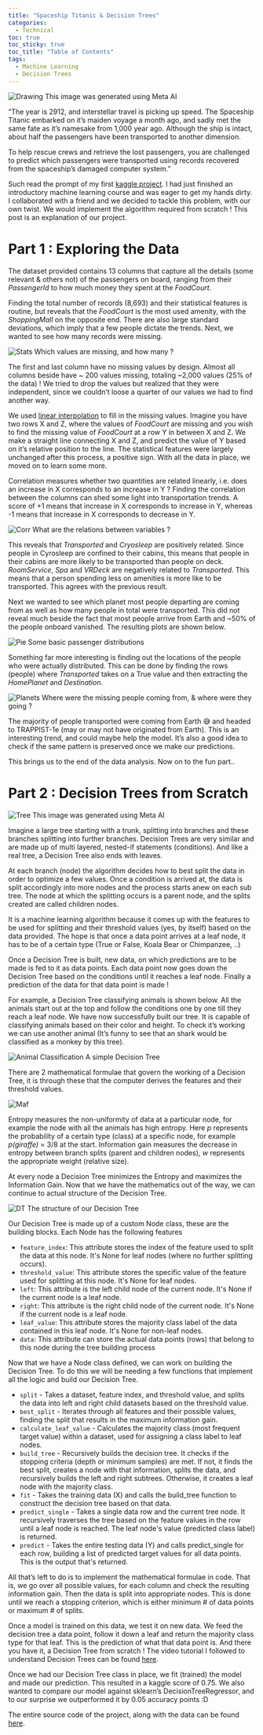 ```yaml
---
title: "Spaceship Titanic & Decision Trees"
categories:
  - Technical 
toc: true
toc_sticky: true
toc_title: "Table of Contents"
tags:
  - Machine Learning 
  - Decision Trees
---
```

![Drawing](/assets/img/stitanic/1.jpg)
This image was generated using Meta AI

“The year is 2912, and interstellar travel is picking up speed. The Spaceship Titanic embarked on it’s maiden voyage a month ago, and sadly met the same fate as it’s namesake from 1,000 year ago. Although the ship is intact, about half the passengers have been transported to another dimension.

To help rescue crews and retrieve the lost passengers, you are challenged to predict which passengers were transported using records recovered from the spaceship’s damaged computer system.”

Such read the prompt of my first [kaggle project](https://www.kaggle.com/competitions/spaceship-titanic). I had just finished an introductory machine learning course and was eager to get my hands dirty. I collaborated with a friend and we decided to tackle this problem, with our own twist. We would implement the algorithm required from scratch ! This post is an explanation of our project.

# Part 1 : Exploring the Data

The dataset provided contains 13 columns that capture all the details (some relevant & others not) of the passengers on board, ranging from their _PassengerId_ to how much money they spent at the _FoodCourt_.

Finding the total number of records (8,693) and their statistical features is routine, but reveals that the _FoodCourt_ is the most used amenity, with the _ShoppingMall_ on the opposite end. There are also large standard deviations, which imply that a few people dictate the trends. Next, we wanted to see how many records were missing.

![Stats](/assets/img/stitanic/2.jpg)
Which values are missing, and how many ?

The first and last column have no missing values by design. Almost all columns beside have ~ 200 values missing, totaling ~2,000 values (25% of the data) ! We tried to drop the values but realized that they were independent, since we couldn’t loose a quarter of our values we had to find another way.

We used [linear interpolation](https://en.wikipedia.org/wiki/Interpolation#Linear_interpolation) to fill in the missing values. Imagine you have two rows X and Z, where the values of _FoodCourt_ are missing and you wish to find the missing value of _FoodCourt_ at a row Y in between X and Z. We make a straight line connecting X and Z, and predict the value of Y based on it’s relative position to the line. The statistical features were largely unchanged after this process, a positive sign. With all the data in place, we moved on to learn some more.

Correlation measures whether two quantities are related linearly, i.e. does an increase in X corresponds to an increase in Y ? Finding the correlation between the columns can shed some light into transportation trends. A score of +1 means that increase in X corresponds to increase in Y, whereas -1 means that increase in X corresponds to decrease in Y.

![Corr](/assets/img/stitanic/3.jpg)
What are the relations between variables ?

This reveals that _Transported_ and _Cryosleep_ are positively related. Since people in Cyrosleep are confined to their cabins, this means that people in their cabins are more likely to be transported than people on deck. _RoomService_, _Spa_ and _VRDeck_ are negatively related to _Transported_. This means that a person spending less on amenities is more like to be transported. This agrees with the previous result.

Next we wanted to see which planet most people departing are coming from as well as how many people in total were transported. This did not reveal much beside the fact that most people arrive from Earth and ~50% of the people onboard vanished. The resulting plots are shown below.

![Pie](/assets/img/stitanic/4.jpg)
Some basic passenger distributions

Something far more interesting is finding out the locations of the people who were actually distributed. This can be done by finding the rows (people) where _Transported_ takes on a True value and then extracting the _HomePlanet_ and _Destination_.

![Planets](/assets/img/stitanic/5.jpg)
Where were the missing people coming from, & where were they going ?

The majority of people transported were coming from Earth 😅 and headed to TRAPPIST-1e (may or may not have originated from Earth). This is an interesting trend, and could maybe help the model. It’s also a good idea to check if the same pattern is preserved once we make our predictions.

This brings us to the end of the data analysis. Now on to the fun part..

# Part 2 : Decision Trees from Scratch

![Tree](/assets/img/stitanic/6.jpg)
This image was generated using Meta AI

Imagine a large tree starting with a trunk, splitting into branches and these branches splitting into further branches. Decision Trees are very similar and are made up of multi layered, nested-if statements (conditions). And like a real tree, a Decision Tree also ends with leaves.

At each branch (node) the algorithm decides how to best split the data in order to optimize a few values. Once a condition is arrived at, the data is split accordingly into more nodes and the process starts anew on each sub tree. The node at which the splitting occurs is a parent node, and the splits created are called children nodes.

It is a machine learning algorithm because it comes up with the features to be used for splitting and their threshold values (yes, by itself) based on the data provided. The hope is that once a data point arrives at a leaf node, it has to be of a certain type (True or False, Koala Bear or Chimpanzee, ..)

Once a Decision Tree is built, new data, on which predictions are to be made is fed to it as data points. Each data point now goes down the Decision Tree based on the conditions until it reaches a leaf node. Finally a prediction of the data for that data point is made !

For example, a Decision Tree classifying animals is shown below. All the animals start out at the top and follow the conditions one by one till they reach a leaf node. We have now successfully built our tree. It is capable of classifying animals based on their color and height. To check it’s working we can use another animal (It’s funny to see that an shark would be classified as a monkey by this tree).

![Animal Classification](/assets/img/stitanic/7.jpg)
A simple Decision Tree

There are 2 mathematical formulae that govern the working of a Decision Tree, it is through these that the computer derives the features and their threshold values.

![Maf](/assets/img/stitanic/8.jpg)

Entropy measures the non-uniformity of data at a particular node, for example the node with all the animals has high entropy. Here _p_ represents the probability of a certain type (class) at a specific node, for example _p(giraffe)_ = 3/8 at the start. Information gain measures the decrease in entropy between branch splits (parent and children nodes), _w_ represents the appropriate weight (relative size).

At every node a Decision Tree minimizes the Entropy and maximizes the Information Gain. Now that we have the mathematics out of the way, we can continue to actual structure of the Decision Tree.

![DT](/assets/img/stitanic/9.jpg)
The structure of our Decision Tree

Our Decision Tree is made up of a custom Node class, these are the building blocks. Each Node has the following features

-   `feature_index`: This attribute stores the index of the feature used to split the data at this node. It's None for leaf nodes (where no further splitting occurs).
-   `threshold_value`: This attribute stores the specific value of the feature used for splitting at this node. It's None for leaf nodes.
-   `left`: This attribute is the left child node of the current node. It's None if the current node is a leaf node.
-   `right`: This attribute is the right child node of the current node. It's None if the current node is a leaf node.
-   `leaf_value`: This attribute stores the majority class label of the data contained in this leaf node. It's None for non-leaf nodes.
-   `data`: This attribute can store the actual data points (rows) that belong to this node during the tree building process

Now that we have a Node class defined, we can work on building the Decision Tree. To do this we will be needing a few functions that implement all the logic and build our Decision Tree.

-   `split` - Takes a dataset, feature index, and threshold value, and splits the data into left and right child datasets based on the threshold value.
-   `best_split` - Iterates through all features and their possible values, finding the split that results in the maximum information gain.
-   `calculate_leaf_value` - Calculates the majority class (most frequent target value) within a dataset, used for assigning a class label to leaf nodes.
-   `build_tree` - Recursively builds the decision tree. It checks if the stopping criteria (depth or minimum samples) are met. If not, it finds the best split, creates a node with that information, splits the data, and recursively builds the left and right subtrees. Otherwise, it creates a leaf node with the majority class.
-   `fit` - Takes the training data (X) and calls the build_tree function to construct the decision tree based on that data.
-   `predict_single` - Takes a single data row and the current tree node. It recursively traverses the tree based on the feature values in the row until a leaf node is reached. The leaf node's value (predicted class label) is returned.
-   `predict` - Takes the entire testing data (Y) and calls predict_single for each row, building a list of predicted target values for all data points. This is the output that's returned.

All that’s left to do is to implement the mathematical formulae in code. That is, we go over all possible values, for each column and check the resulting information gain. Then the data is split into appropriate nodes. This is done until we reach a stopping criterion, which is either minimum # of data points or maximum # of splits.

Once a model is trained on this data, we test it on new data. We feed the decision tree a data point, follow it down a leaf and return the majority class type for that leaf. This is the prediction of what that data point is. And there you have it, a Decision Tree from scratch ! The video tutorial I followed to understand Decision Trees can be found [here](https://youtu.be/ZVR2Way4nwQ?si=OADrhYCvB5bufQpj).

Once we had our Decision Tree class in place, we fit (trained) the model and made our prediction. This resulted in a kaggle score of 0.75. We also wanted to compare our model against sklearn’s DecisionTreeRegressor, and to our surprise we outperformed it by 0.05 accuracy points :D

The entire source code of the project, along with the data can be found [here](https://github.com/sri-ram-swaminathan/Spaceship-Titanic-and-Decision-Trees).
